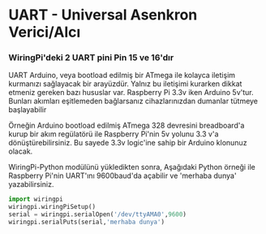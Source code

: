 <!--
---
name: UART
class: interface
type: pinout
description: Raspberry Pi UART pinleri
url: http://elinux.org/RPi_Serial_Connection
pin:
  '8':
    name: TXD / Transmit
    direction: output
    active: high
  '10':
    name: RXD / Receive
    direction: input
    active: high
-->
# UART - Universal Asenkron Verici/Alcı

### WiringPi'deki 2 UART pini Pin 15 ve 16'dır

UART Arduino, veya bootload edilmiş bir ATmega ile kolayca iletişim kurmanızı sağlayacak bir arayüzdür. Yalnız bu iletişimi kurarken dikkat etmeniz gereken bazı hususlar var. Raspberry Pi 3.3v iken Arduino 5v'tur. Bunları akımları eşitlemeden bağlarsanız cihazlarınızdan dumanlar tütmeye başlayabilir

Örneğin Arduino bootload edilmiş ATmega 328 devresini breadboard'a kurup bir akım regülatörü ile Raspberry Pi'nin 5v yolunu 3.3 v'a dönüştürebilirsiniz. Bu sayede 3.3v logic'ine sahip bir Arduino klonunuz olacak.

WiringPi-Python modülünü yükledikten sonra, Aşağıdaki Python örneği ile Raspberry Pi'nin UART'ını 9600baud'da açabilir ve 'merhaba dunya' yazabilirsiniz.

```python
import wiringpi
wiringpi.wiringPiSetup()
serial = wiringpi.serialOpen('/dev/ttyAMA0',9600)
wiringpi.serialPuts(serial,'merhaba dunya')
```
